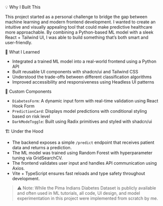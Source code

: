 💡 Why I Built This

This project started as a personal challenge to bridge the gap between machine learning and modern frontend development. I wanted to create an intuitive and visually appealing tool that could make predictive healthcare more approachable. By combining a Python-based ML model with a sleek React + Tailwind UI, I was able to build something that’s both smart and user-friendly.

🧪 What I Learned

- Integrated a trained ML model into a real-world frontend using a Python API
- Built reusable UI components with shadcn/ui and Tailwind CSS
- Understood the trade-offs between different classification algorithms
- Improved accessibility and responsiveness using Headless UI patterns

🧩 Custom Components

- `DiabetesForm`: A dynamic input form with real-time validation using React Hook Form
- `PredictionCard`: Displays model predictions with conditional styling based on risk level
- `DarkModeToggle`: Built using Radix primitives and styled with shadcn/ui

🏗️ Under the Hood

- The backend exposes a simple `/predict` endpoint that receives patient data and returns a prediction.
- The ML model was trained using Random Forest with hyperparameter tuning via GridSearchCV.
- The frontend validates user input and handles API communication using Axios.
- Vite + TypeScript ensures fast reloads and type safety throughout development.

> ⚠️ Note: While the Pima Indians Diabetes Dataset is publicly available and often used in ML tutorials, all code, UI design, and model experimentation in this project were implemented from scratch by me.
